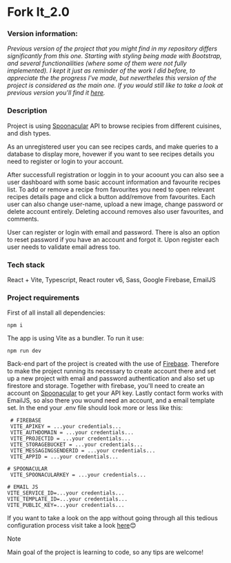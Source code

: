 # Fork It_2.0

### Version information:

_Previous version of the project that you might find in my repository differs significantly from this one. Starting with styling being made with Bootstrap, and several functionailities (where some of them were not fully implemented).
I kept it just as reminder of the work I did before, to appreciate the the progress I've made, but nevertheles this version of the project is considered as the main one. If you would still like to take a look at previous version you'll find it [here](https://github.com/RZajacc/Forkit)._

### Description

Project is using [Spoonacular](https://spoonacular.com/) API to browse recipies from different cuisines, and dish types.

As an unregistered user you can see recipes cards, and make queries to a database to display more, hovewer if you want to see recipes details you need to register or login to your account.

After successfull registration or loggin in to your acoount you can also see a user dashboard with some basic account information and favourite recipes list. To add or remove a recipe from favourites you need to open relevant recipes details page and click a button add/remove from favourites. Each user can also change user-name, upload a new image, change password or delete account entirely. Deleting accound removes also user favourites, and comments.

User can register or login with email and password. There is also an option to reset password if you have an account and forgot it. Upon register each user needs to validate email adress too.

### Tech stack

React + Vite, Typescript, React router v6, Sass, Google Firebase, EmailJS

### Project requirements

First of all install all dependencies:

`npm i`

The app is using Vite as a bundler. To run it use:

`npm run dev`

Back-end part of the project is created with the use of [Firebase](https://firebase.google.com/). Therefore to make the project running its necessary to create account there and set up a new project with email and password authentication and also set up firestore and storage. Together with firebase, you'll need to create an account on [Spoonacular](https://spoonacular.com/) to get your API key. Lastly contact form works with EmailJS, so also there you wound need an account, and a email template set. In the end your .env file should look more or less like this:

```
 # FIREBASE
 VITE_APIKEY = ...your credentials...
 VITE_AUTHDOMAIN = ...your credentials...
 VITE_PROJECTID = ...your credentials...
 VITE_STORAGEBUCKET = ...your credentials...
 VITE_MESSAGINGSENDERID = ...your credentials...
 VITE_APPID = ...your credentials...

# SPOONACULAR
 VITE_SPOONACULARKEY = ...your credentials...

# EMAIL JS
VITE_SERVICE_ID=...your credentials...
VITE_TEMPLATE_ID=...your credentials...
VITE_PUBLIC_KEY=...your credentials...
```

If you want to take a look on the app without going through all this tedious configuration process visit take a look [here](https://forkitorleaveit.netlify.app/)😊

> [!NOTE]
> Main goal of the project is learning to code, so any tips are welcome!
